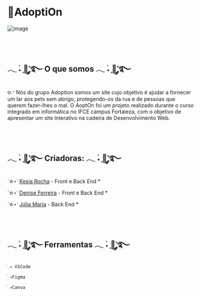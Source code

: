 # 🐶AdoptiOn



![image](https://github.com/user-attachments/assets/0854f43d-aac7-49f4-9806-684366b033e6)



<br><br>
<h2>𓂃 ࣪˖ ִֶָ🐇་༘࿐  O que somos 𓂃 ࣪˖ ִֶָ🐇་༘࿐</h2>

<p>𖹭.ᐟ Nós do grupo Adoption somos um
site cujo objetivo é ajudar a fornecer um lar
aos pets sem abrigo, protegendo-os
da rua e de pessoas que
querem fazer-lhes o mal. O AoptOn foi um projeto realizado durante o curso integrado em informática no IFCE campus Fortaleza, com o objetivo de apresentar um site interativo na cadeira de Desenvolvimento Web.</p>

<br><br>
<h2>𓂃 ࣪˖ ִֶָ🐇་༘࿐  Criadoras: 𓂃 ࣪˖ ִֶָ🐇་༘࿐</h2>

`✮⋆˙ [Kesia Rocha](https://github.com/KesiaRocha) - Front e Back End  * 

`✮⋆˙ [Denise Ferreira](https://github.com/DeniseFer) - Front e Back End * 

`✮⋆˙ [Júlia Maria](https://github.com/Julia-maria56) - Back End *

<br><br>
<h2>𓂃 ࣪˖ ִֶָ🐇་༘࿐  Ferramentas 𓂃 ࣪˖ ִֶָ🐇་༘࿐</h2>

`๋࣭ ⭑ VSCode  `

`๋࣭ ⭑Figma  `

`๋࣭ ⭑Canva  `
